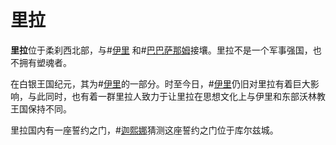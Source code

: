 # 里拉
**里拉**位于柔刹西北部，与#[伊里](locations/iri) 和#[巴巴萨那姆](locations/babatharnam)接壤。里拉不是一个军事强国，也不拥有塑魂者。

在白银王国纪元，其为#[伊里](locations/iri)的一部分。时至今日，#[伊里](locations/iri)仍旧对里拉有着巨大影响，与此同时，也有着一群里拉人致力于让里拉在思想文化上与伊里和东部沃林教王国保持不同。

里拉国内有一座誓约之门，#[迦熙娜](characters/jasnah)猜测这座誓约之门位于库尔兹城。
